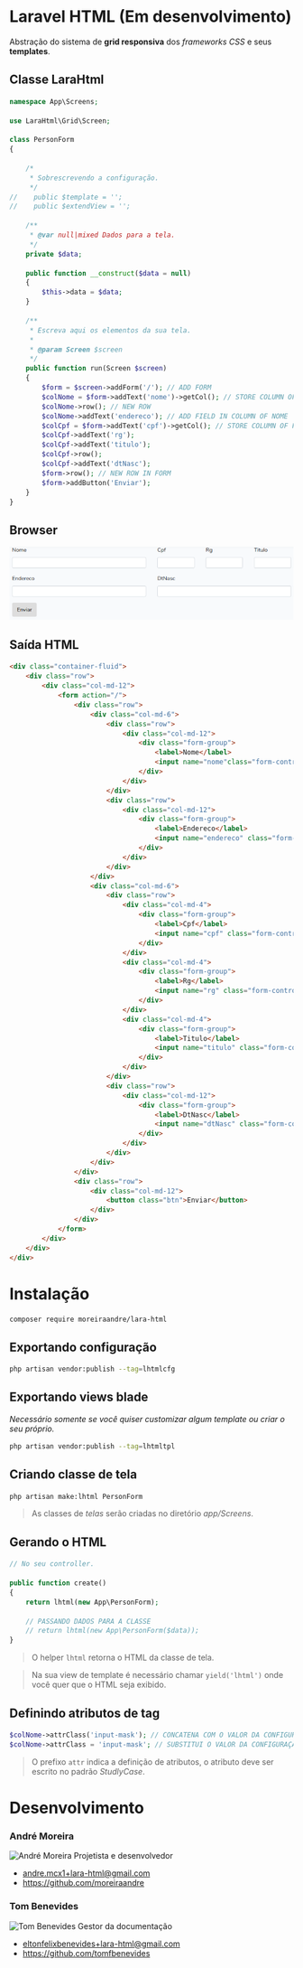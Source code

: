 # Laravel HTML (Em desenvolvimento)
Abstração do sistema de **grid responsiva** dos _frameworks CSS_ e seus **templates**.

## Classe LaraHtml
```php
namespace App\Screens;

use LaraHtml\Grid\Screen;

class PersonForm
{

    /*
     * Sobrescrevendo a configuração.
     */
//    public $template = '';
//    public $extendView = '';

    /**
     * @var null|mixed Dados para a tela.
     */
    private $data;

    public function __construct($data = null)
    {
        $this->data = $data;
    }

    /**
     * Escreva aqui os elementos da sua tela.
     *
     * @param Screen $screen
     */
    public function run(Screen $screen)
    {
        $form = $screen->addForm('/'); // ADD FORM
        $colNome = $form->addText('nome')->getCol(); // STORE COLUMN OF FIELD NOME
        $colNome->row(); // NEW ROW
        $colNome->addText('endereco'); // ADD FIELD IN COLUMN OF NOME
        $colCpf = $form->addText('cpf')->getCol(); // STORE COLUMN OF FIELD CPF
        $colCpf->addText('rg');
        $colCpf->addText('titulo');
        $colCpf->row();
        $colCpf->addText('dtNasc');
        $form->row(); // NEW ROW IN FORM
        $form->addButton('Enviar');
    }
}
```

## Browser
![](docs/BrowserPersonForm.png)

## Saída HTML
```html
<div class="container-fluid">
    <div class="row">
        <div class="col-md-12">
            <form action="/">
                <div class="row">
                    <div class="col-md-6">
                        <div class="row">
                            <div class="col-md-12">
                                <div class="form-group">
                                    <label>Nome</label> 
                                    <input name="nome"class="form-control form-control-sm">
                                </div>
                            </div>
                        </div>
                        <div class="row">
                            <div class="col-md-12">
                                <div class="form-group">
                                    <label>Endereco</label> 
                                    <input name="endereco" class="form-control form-control-sm">
                                </div>
                            </div>
                        </div>
                    </div>
                    <div class="col-md-6">
                        <div class="row">
                            <div class="col-md-4">
                                <div class="form-group">
                                    <label>Cpf</label> 
                                    <input name="cpf" class="form-control form-control-sm">
                                </div>
                            </div>
                            <div class="col-md-4">
                                <div class="form-group">
                                    <label>Rg</label> 
                                    <input name="rg" class="form-control form-control-sm">
                                </div>
                            </div>
                            <div class="col-md-4">
                                <div class="form-group">
                                    <label>Titulo</label> 
                                    <input name="titulo" class="form-control form-control-sm">
                                </div>
                            </div>
                        </div>
                        <div class="row">
                            <div class="col-md-12">
                                <div class="form-group">
                                    <label>DtNasc</label> 
                                    <input name="dtNasc" class="form-control form-control-sm">
                                </div>
                            </div>
                        </div>
                    </div>
                </div>
                <div class="row">
                    <div class="col-md-12">
                        <button class="btn">Enviar</button>
                    </div>
                </div>
            </form>
        </div>
    </div>
</div>
```

# Instalação
```bash
composer require moreiraandre/lara-html
```

## Exportando configuração
```bash
php artisan vendor:publish --tag=lhtmlcfg
```

## Exportando views blade
_Necessário somente se você quiser customizar algum template ou criar o seu próprio._
```bash
php artisan vendor:publish --tag=lhtmltpl
```

## Criando classe de tela
```bash
php artisan make:lhtml PersonForm
```
> As classes de _telas_ serão criadas no diretório _app/Screens_.

## Gerando o HTML
```php
// No seu controller.

public function create()
{
    return lhtml(new App\PersonForm);
    
    // PASSANDO DADOS PARA A CLASSE
    // return lhtml(new App\PersonForm($data));
}
```
> O helper `lhtml` retorna o HTML da classe de tela.

> Na sua view de template é necessário chamar `yield('lhtml')` onde você quer que o HTML seja exibido. 

## Definindo atributos de tag
```php
$colNome->attrClass('input-mask'); // CONCATENA COM O VALOR DA CONFIGURAÇÃO
$colNome->attrClass = 'input-mask'; // SUBSTITUI O VALOR DA CONFIGURAÇÃO
```
> O prefixo `attr` indica a definição de atributos, o atributo deve ser escrito no padrão _StudlyCase_.

# Desenvolvimento
### André Moreira 
![André Moreira](https://avatars3.githubusercontent.com/u/11823149?s=100) Projetista e desenvolvedor
  * andre.mcx1+lara-html@gmail.com
  * https://github.com/moreiraandre

### Tom Benevides
![Tom Benevides](https://avatars1.githubusercontent.com/u/18440704?s=100) Gestor da documentação  
  * eltonfelixbenevides+lara-html@gmail.com
  * https://github.com/tomfbenevides
